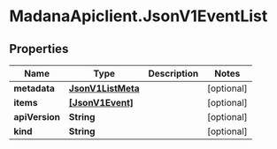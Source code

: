 # MadanaApiclient.JsonV1EventList

## Properties

Name | Type | Description | Notes
------------ | ------------- | ------------- | -------------
**metadata** | [**JsonV1ListMeta**](JsonV1ListMeta.md) |  | [optional] 
**items** | [**[JsonV1Event]**](JsonV1Event.md) |  | [optional] 
**apiVersion** | **String** |  | [optional] 
**kind** | **String** |  | [optional] 



